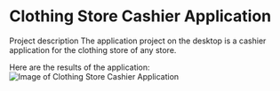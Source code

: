 # Clothing Store Cashier Application 
Project description The application project on the desktop is a cashier application for the clothing store of any store. 

Here are the results of the application:
![Image of Clothing Store Cashier Application ](https://hafizewpcom.files.wordpress.com/2021/07/portfolio3.png)
